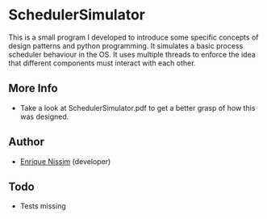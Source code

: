 # SchedulerSimulator

This is a small program I developed to introduce some specific concepts of design patterns and python programming.
It simulates a basic process scheduler behaviour in the OS.
It uses multiple threads to enforce the idea that different components must interact with each other.

## More Info
* Take a look at SchedulerSimulator.pdf to get a better grasp of how this was designed.

## Author
* [Enrique Nissim](https://twitter.com/kiqueNissim) (developer)

## Todo
* Tests missing



